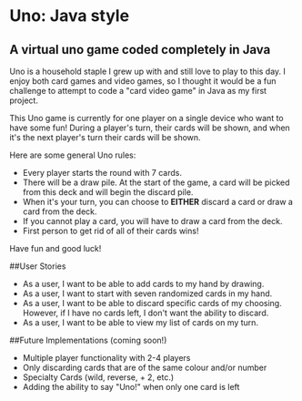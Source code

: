 # Uno: Java style

## A virtual uno game coded completely in Java

Uno is a household staple I grew up with and still love to play to this day.
I enjoy both card games and video games, so I thought it would be a fun challenge
to attempt to code a "card video game" in Java as my first project.


This Uno game is currently for one player on a single device who want to have some fun! 
During a player's turn, their cards
will be shown, and when it's the next player's turn their cards will be shown.


Here are some general Uno rules:
- Every player starts the round with 7 cards.
- There will be a draw pile. At the start of the game, a card will be picked from this
deck and will begin the discard pile.
- When it's your turn, you can choose to **EITHER** discard a card or draw a card from the deck. 
- If you cannot play a card, you will have to draw a card from the deck.
- First person to get rid of all of their cards wins!

Have fun and good luck!

##User Stories
- As a user, I want to be able to add cards to my hand by drawing.
- As a user, I want to start with seven randomized cards in my hand.
- As a user, I want to be able to discard specific cards of my choosing. However, if I have no cards left, I 
don't want the ability to discard. 
- As a user, I want to be able to view my list of cards on my turn.

##Future Implementations (coming soon!)
- Multiple player functionality with 2-4 players
- Only discarding cards that are of the same colour and/or number
- Specialty Cards (wild, reverse, + 2, etc.)
- Adding the ability to say "Uno!" when only one card is left